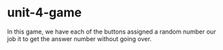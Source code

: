 # unit-4-game
In this game, we have each of the buttons assigned a random number our job it to get the answer number without going over.
